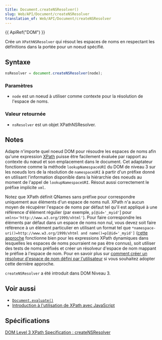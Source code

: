 ```yaml
---
title: Document.createNSResolver()
slug: Web/API/Document/createNSResolver
translation_of: Web/API/Document/createNSResolver
---
```


{{ ApiRef("DOM") }}

Crée un `XPathNSResolver` qui résout les espaces de noms en respectant les définitions dans la portée pour un noeud spécifié.

## Syntaxe

```js
nsResolver = document.createNSResolver(node);
```

### Paramètres

- `node` est un noeud à utiliser comme contexte pour la résolution de l'espace de noms.

### Valeur retournée

- `nsResolver` est un objet XPathNSResolver.

## Notes

Adapte n'importe quel noeud DOM pour résoudre les espaces de noms afin qu'une expression [XPath](/fr/docs/XPath) puisse être facilement évaluée par rapport au contexte du nœud et son emplacement dans le document. Cet adaptateur fonctionne comme la méthode `lookupNamespaceURI` du DOM de niveau 3 sur les noeuds lors de la résolution de `namespaceURI` à partir d'un préfixe donné en utilisant l'information disponible dans la hiérarchie des noeuds au moment de l'appel de `lookupNamespaceURI`. Résout aussi correctement le préfixe implicite `xml`.

Notez que XPath définit QNames sans préfixe pour correspondre uniquement aux éléments d'un espace de noms null. XPath n'a aucun moyen de récupérer l'espace de noms par défaut tel qu'il est appliqué à une référence d'élément régulier (par exemple, `p[@id='_myid'`] pour `xmlns='http://www.w3.org/1999/xhtml'`). Pour faire correspondre les éléments par défaut dans un espace de noms non nul, vous devez soit faire référence à un élément particulier en utilisant un format tel que `*namespace-uri()=http://www.w3.org/1999/xhtml and name()=p[@id='_myid']` ([cette approche](/fr/docs/Web/JavaScript/Introduction_à_l_utilisation_de_XPath_avec_JavaScript#Using_XPath_functions_to_reference_elements_with_its_default_namespace) fonctionne bien pour les expressions XPath dynamiques dans lesquelles les espaces de noms pourraient ne pas être connus), soit utiliser des tests de noms préfixés et créer un résolveur d'espace de nom mappant le préfixe à l'espace de nom. Pour en savoir plus sur [comment créer un résolveur d'espace de nom défini par l'utilisateur](/fr/docs/Web/JavaScript/Introduction_à_l_utilisation_de_XPath_avec_JavaScript#Implémentation_d%27un_résolveur) si vous souhaitez adopter cette dernière approche.

`createNSResolver` a été introduit dans DOM Niveau 3.

## Voir aussi

- [`Document.evaluate()`](/fr/docs/Web/API/Document/evaluate)
- [Introduction à l'utilisation de XPath avec JavaScript](/fr/docs/Web/JavaScript/Introduction_à_l_utilisation_de_XPath_avec_JavaScript)

## Spécifications

[DOM Level 3 XPath Specification : createNSResolver](http://www.w3.org/TR/DOM-Level-3-XPath/xpath.html#XPathEvaluator-createNSResolver)
